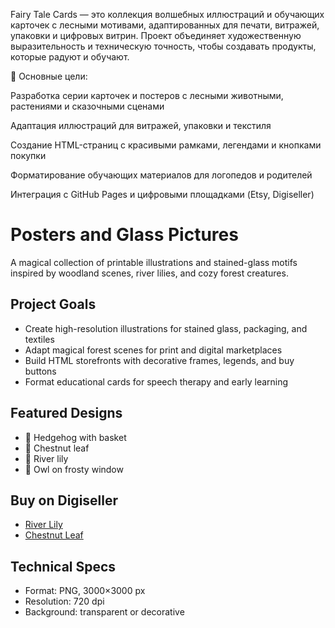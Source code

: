 Fairy Tale Cards — это коллекция волшебных иллюстраций и обучающих карточек с лесными мотивами, 
адаптированных для печати, витражей, упаковки и цифровых витрин. 
Проект объединяет художественную выразительность и техническую точность, чтобы создавать продукты, которые радуют и обучают.

🔹 Основные цели:

Разработка серии карточек и постеров с лесными животными, растениями и сказочными сценами

Адаптация иллюстраций для витражей, упаковки и текстиля

Создание HTML-страниц с красивыми рамками, легендами и кнопками покупки

Форматирование обучающих материалов для логопедов и родителей

Интеграция с GitHub Pages и цифровыми площадками (Etsy, Digiseller)
# Posters and Glass Pictures

A magical collection of printable illustrations and stained-glass motifs inspired by woodland scenes, river lilies, and cozy forest creatures.

## Project Goals

- Create high-resolution illustrations for stained glass, packaging, and textiles
- Adapt magical forest scenes for print and digital marketplaces
- Build HTML storefronts with decorative frames, legends, and buy buttons
- Format educational cards for speech therapy and early learning

## Featured Designs

- 🦔 Hedgehog with basket
- 🍂 Chestnut leaf
- 🪷 River lily
- 🦉 Owl on frosty window

## Buy on Digiseller

- [River Lily](https://digiseller.market/your-link)
- [Chestnut Leaf](https://digiseller.market/your-link)

## Technical Specs

- Format: PNG, 3000×3000 px
- Resolution: 720 dpi
- Background: transparent or decorative

